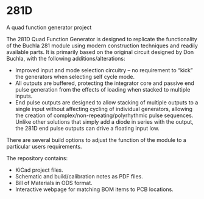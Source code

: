 # 281D
A quad function generator project

The 281D Quad Function Generator is designed to replicate the functionality of the Buchla 281 module using modern construction techniques and readily available parts. It is primarily based on the original circuit designed by Don Buchla, with the following additions/alterations:

* Improved input and mode selection circuitry – no requirement to “kick” the generators when selecting self cycle mode.
* All outputs are buffered, protecting the integrator core and passive end pulse generation from the effects of loading when stacked to multiple inputs.
* End pulse outputs are designed to allow stacking of multiple outputs to a single input without affecting cycling of individual generators, allowing the creation of complex/non-repeating/polyrhythmic pulse sequences. Unlike other solutions that simply add a diode in series with the output, the 281D end pulse outputs can drive a floating input low.
 
There are several build options to adjust the function of the module to a particular users requirements.

The repository contains:

* KiCad project files.
* Schematic and build/calibration notes as PDF files.
* Bill of Materials in ODS format.
* Interactive webpage for matching BOM items to PCB locations.
